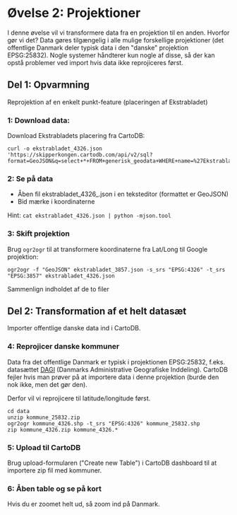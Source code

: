 # Øvelse 2: Projektioner

I denne øvelse vil vi transformere data fra en projektion til en anden. Hvorfor gør vi det? Data gøres tilgængelig i alle mulige forskellige projektioner (det offentlige Danmark deler typisk data i den "danske" projektion EPSG:25832). Nogle systemer håndterer kun nogle af  disse, så der kan opstå problemer ved import hvis data ikke reprojiceres først.

## Del 1: Opvarmning

Reprojektion af en enkelt punkt-feature (placeringen af Ekstrabladet)

### 1: Download data: 

Download Ekstrabladets placering fra CartoDB:

```
curl -o ekstrabladet_4326.json 'https://skipperkongen.cartodb.com/api/v2/sql?format=GeoJSON&q=select+*+FROM+generisk_geodata+WHERE+name=%27Ekstrabladet%27'
```

### 2: Se på data

* Åben fil ekstrabladet_4326_.json i en teksteditor (formattet er GeoJSON)
* Bid mærke i koordinaterne

Hint: `cat ekstrabladet_4326.json | python -mjson.tool`

### 3: Skift projektion

Brug `ogr2ogr` til at transformere koordinaterne fra Lat/Long til Google projektion:

```
ogr2ogr -f "GeoJSON" ekstrabladet_3857.json -s_srs "EPSG:4326" -t_srs "EPSG:3857" ekstrabladet_4326.json 
```

Sammenlign indholdet af de to filer

## Del 2: Transformation af et helt datasæt

Importer offentlige danske data ind i CartoDB.

### 4: Reprojicer danske kommuner

Data fra det offentlige Danmark er typisk i projektionen EPSG:25832, f.eks. datasættet [DAGI](http://download.kortforsyningen.dk/content/danmarks-administrative-geografiske-inddeling-1500000) (Danmarks Administrative Geografiske Inddeling). CartoDB fejler hvis man prøver på at importere data i denne projektion (burde den nok ikke, men det gør den).

Derfor vil vi reprojicere til latitude/longitude først.

```
cd data
unzip kommune_25832.zip
ogr2ogr kommune_4326.shp -t_srs "EPSG:4326" kommune_25832.shp
zip kommune_4326.zip kommune_4326.*
```

### 5: Upload til CartoDB

Brug upload-formularen ("Create new Table") i CartoDB dashboard til at importere zip fil med kommuner.

### 6: Åben table og se på kort

Hvis du er zoomet helt ud, så zoom ind på Danmark.

